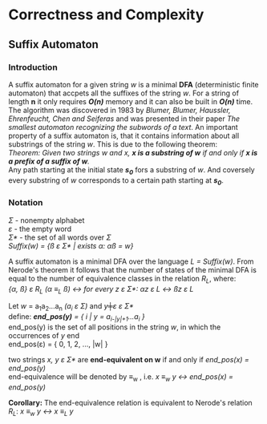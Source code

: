 # Correctness and Complexity
## Suffix Automaton ##

### Introduction ###
A suffix automaton for a given string <i>w</i> is a minimal <b>DFA</b> (deterministic finite automaton) that accpets all the suffixes of the string <i>w</i>. For a string of length <b>n</b> it only requires <b><i>O(n)</i></b> memory and it can also be built in <b><i>O(n)</i></b> time. The algorithm was discovered in 1983 by <i>Blumer, Blumer, Haussler, Ehrenfeucht, Chen and Seiferas</i> and was presented in their paper <i>The smallest automaton recognizing the subwords of a text</i>. An important property of a suffix automaton is, that it contains information about all substrings of the string <i>w</i>. This is due to the following theorem:  
<i>Theorem: Given two strings w and x, <b>x is a substring of w</b> if and only if <b>x is a prefix of a suffix of w</b>.</i>  
Any path starting at the initial state <b><i>s<sub>0</sub></i></b> fors a substring of <i>w</i>. And coversely every substring of <i>w</i> corresponds to a certain path starting at <b><i>s<sub>0</sub></i></b>.
  

### Notation ###
<i>Σ</i> - nonempty alphabet  
<i>ε</i> - the empty word  
<i>Σ*</i> - the set of all words over <i>Σ</i>  
<i>Suffix(w) = {ß ε Σ* | exists α: αß = w}</i>  
  
A suffix automaton is a minimal DFA over the language <i>L = Suffix(w)</i>. From Nerode's theorem it follows that the number of states of the minimal DFA is equal to the number of equivalence classes in the relation <i>R<sub>L</sub></i>, where:  
<i>{α, ß} ε R<sub>L</sub> (α ≡<sub>L</sub> ß) ↔ for every z ε Σ*: αz ε L ↔ ßz ε L</i>  
  
Let <i>w</i> = a<sub>1</sub>a<sub>2</sub>...a<sub>n</sub> <i>(a<sub>i</sub> ε Σ)</i> and <i>y╪ε ε Σ*</i>  
define: <i><b>end_pos(y)</b> = { i | y = a<sub>i-|y|+1</sub>...a<sub>i</sub> }</i>  
end_pos(y) is the set of all positions in the string <i>w</i>, in which the occurrences of <i>y</i> end  
end_pos(ε) = { 0, 1, 2, ..., |w| }

two strings <i>x, y ε Σ*</i> are <b>end-equivalent on w</b> if and only if <i>end_pos(x) = end_pos(y)</i>  
end-equivalence will be denoted by ≡<sub>w</sub> , i.e. <i>x ≡<sub>w</sub> y ↔ end_pos(x) = end_pos(y)</i>  

<b>Corollary:</b> The end-equivalence relation is equivalent to Nerode's relation <i>R<sub>L</sub></i>: <i>x ≡<sub>w</sub> y ↔ x ≡<sub>L</sub> y</i>  
